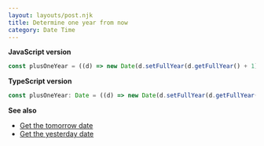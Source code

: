 ```yaml
---
layout: layouts/post.njk
title: Determine one year from now
category: Date Time
---
```


**JavaScript version**

```js
const plusOneYear = ((d) => new Date(d.setFullYear(d.getFullYear() + 1)))(new Date());
```

**TypeScript version**

```js
const plusOneYear: Date = ((d) => new Date(d.setFullYear(d.getFullYear() + 1)))(new Date());
```

**See also**

-   [Get the tomorrow date](/date-time/get-the-tomorrow-date)
-   [Get the yesterday date](/date-time/get-the-yesterday-date)
